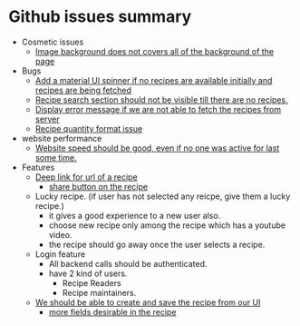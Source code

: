 # Github issues summary

* Cosmetic issues
    * [Image background does not covers all of the background of the page](https://github.com/amikudev/easy-cook-ui-react/issues/9)
* Bugs
    * [Add a material UI spinner if no recipes are available initially and recipes are being fetched](https://github.com/amikudev/easy-cook-ui-react/issues/5)
    * [Recipe search section should not be visible till there are no recipes.](https://github.com/amikudev/easy-cook-ui-react/issues/6)
    * [Display error message if we are not able to fetch the recipes from server](https://github.com/amikudev/easy-cook-ui-react/issues/7)
    * [Recipe quantity format issue](https://github.com/amikudev/easy-cook-ui-react/issues/8)
* website performance
    * [Website speed should be good, even if no one was active for last some time.](https://github.com/amikudev/easy-cook-ui-react/issues/4)
* Features
    * [Deep link for url of a recipe](https://github.com/amikudev/easy-cook-ui-react/issues/12)
        * [share button on the recipe](https://github.com/amikudev/easy-cook-ui-react/issues/13)
    * Lucky recipe. (if user has not selected any reicpe, give them a lucky recipe.)
        * it gives a good experience to a new user also.
        * choose new recipe only among the recipe which has a youtube video.
        * the recipe should go away once the user selects a recipe.
    * Login feature
        * All backend calls should be authenticated.
        * have 2 kind of users.
            * Recipe Readers
            * Recipe maintainers.
    * [We should be able to create and save the recipe from our UI](https://github.com/amikudev/easy-cook-ui-react/issues/11)
        * [more fields desirable in the recipe](https://github.com/amikudev/easy-cook-ui-react/issues/10)

